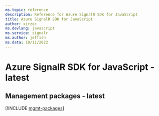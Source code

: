 ```yaml
---
ms.topic: reference
description: Reference for Azure SignalR SDK for JavaScript
title: Azure SignalR SDK for JavaScript
author: xirzec
ms.devlang: javascript
ms.service: signalr
ms.author: jeffish
ms.data: 10/11/2022
---
```

# Azure SignalR SDK for JavaScript - latest

## Management packages - latest
[!INCLUDE [mgmt-packages](signalr-mgmt-index.md)]